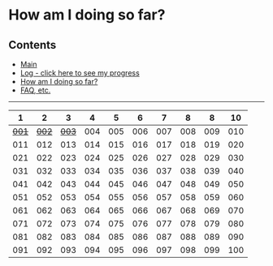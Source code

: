 # How am I doing so far?

## Contents
* [Main](./readme.md)
* [Log - click here to see my progress](./log.md)
* [How am I doing so far?](./tally.md)
* [FAQ, etc.](https://github.com/janzeteachesit/100-days-of-writing/wiki) 

----

 1 | 2 | 3 | 4 | 5 | 6 | 7 | 8 | 8 | 10
---|---|---|---|---|---|---|---|---|---
<s><a href="https://github.com/janzeteachesit/100-days-of-writing/blob/master/docs/001-why-google-classroom.md">001</a></s>|<s><a href="https://github.com/janzeteachesit/100-days-of-writing/blob/master/docs/002-thank-you-rob-muhlestein.md">002</a></s>|<s><a href="https://github.com/janzeteachesit/100-days-of-writing/blob/master/docs/003-learningland.md">003</a></s>|004|005|006|007|008|009|010
011|012|013|014|015|016|017|018|019|020
021|022|023|024|025|026|027|028|029|030
031|032|033|034|035|036|037|038|039|040
041|042|043|044|045|046|047|048|049|050
051|052|053|054|055|056|057|058|059|060
061|062|063|064|065|066|067|068|069|070
071|072|073|074|075|076|077|078|079|080
081|082|083|084|085|086|087|088|089|090
091|092|093|094|095|096|097|098|099|100
